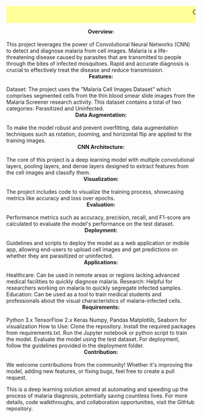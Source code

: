 <marquee bgcolor="#FFFF99" direction="left" style="font-size: 1.5em; padding: 5px;">🔍 Advanced AI for Medical Imaging!</marquee>

<center><b>Overview:</b></center><br>
This project leverages the power of Convolutional Neural Networks (CNN) to detect and diagnose malaria from cell images. Malaria is a life-threatening disease caused by parasites that are transmitted to people through the bites of infected mosquitoes. Rapid and accurate diagnosis is crucial to effectively treat the disease and reduce transmission.

<center><b>Features:</b></center><br>
Dataset: The project uses the "Malaria Cell Images Dataset" which comprises segmented cells from the thin blood smear slide images from the Malaria Screener research activity. This dataset contains a total of two categories: Parasitized and Uninfected.<br>

<center><b>Data Augmentation:</b></center><br> To make the model robust and prevent overfitting, data augmentation techniques such as rotation, zooming, and horizontal flip are applied to the training images.<br>

<center><b>CNN Architecture:</b></center><br> The core of this project is a deep learning model with multiple convolutional layers, pooling layers, and dense layers designed to extract features from the cell images and classify them.<br>

<center><b>Visualization:</b></center><br> The project includes code to visualize the training process, showcasing metrics like accuracy and loss over epochs.<br>

<center><b>Evaluation:</b></center> <br>Performance metrics such as accuracy, precision, recall, and F1-score are calculated to evaluate the model's performance on the test dataset.<br>

<center><b>Deployment:</b></center><br> Guidelines and scripts to deploy the model as a web application or mobile app, allowing end-users to upload cell images and get predictions on whether they are parasitized or uninfected.<br>

<center><b>Applications:</b></center><br>
Healthcare: Can be used in remote areas or regions lacking advanced medical facilities to quickly diagnose malaria.
Research: Helpful for researchers working on malaria to quickly segregate infected samples.
Education: Can be used as a tool to train medical students and professionals about the visual characteristics of malaria-infected cells.<br>
<center><b>Requirements:</b></center><br>
Python 3.x
TensorFlow 2.x
Keras
Numpy, Pandas
Matplotlib, Seaborn for visualization
How to Use:
Clone the repository.
Install the required packages from requirements.txt.
Run the Jupyter notebook or python script to train the model.
Evaluate the model using the test dataset.
For deployment, follow the guidelines provided in the deployment folder.<br>
<center><b>Contribution:</b></center><br>
We welcome contributions from the community! Whether it's improving the model, adding new features, or fixing bugs, feel free to create a pull request.

This is a deep learning solution aimed at automating and speeding up the process of malaria diagnosis, potentially saving countless lives. For more details, code walkthroughs, and collaboration opportunities, visit the GitHub repository.
